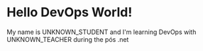 # Hello DevOps World! 
My name is UNKNOWN_STUDENT and I'm learning DevOps with UNKNOWN_TEACHER during the pós .net